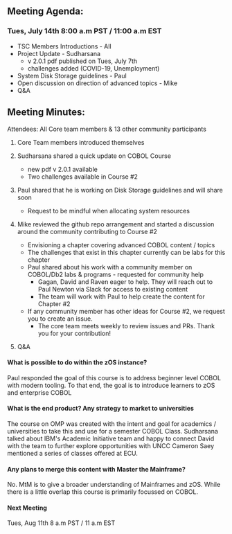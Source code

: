 ## Meeting Agenda:
### Tues, July 14th 8:00 a.m PST / 11:00 a.m EST 

- TSC Members Introductions - All
- Project Update - Sudharsana
    - v 2.0.1 pdf published on Tues, July 7th  
    - challenges added (COVID-19, Unemployment)
- System Disk Storage guidelines - Paul
- Open discussion on direction of advanced topics - Mike
- Q&A

## Meeting Minutes:
Attendees: All Core team members & 13 other community participants

1. Core Team members introduced themselves
2. Sudharsana shared a quick update on COBOL Course 
   - new pdf v 2.0.1 available
   - Two challenges available in Course #2
3. Paul shared that he is working on Disk Storage guidelines and will share soon
   - Request to be mindful when allocating system resources

4. Mike reviewed the github repo arrangement and started a discussion around the community contributing to Course #2
    * Envisioning a chapter covering advanced COBOL content / topics
    * The challenges that exist in this chapter currently can be labs for this chapter
    * Paul shared about his work with a community member on COBOL/Db2 labs & programs - requested for community help
        * Gagan, David and Raven eager to help. They will reach out to Paul Newton via Slack for access to existing content
        * The team will work with Paul to help create the content for Chapter #2
    * If any community member has other ideas for Course #2, we request you to create an issue.
        * The core team meets weekly to review issues and PRs. Thank you for your contribution!

5. Q&A
#### What is possible to do within the zOS instance?
Paul responded the goal of this course is to address beginner level COBOL with modern tooling. To that end, the goal is to introduce learners to zOS and enterprise COBOL

#### What is the end product? Any strategy to market to universities
The course on OMP was created with the intent and goal for academics / universities to take this and use for a semester COBOL Class. 
Sudharsana talked about IBM's Academic Initiative team and happy to connect David with the team to further explore opportunities with UNCC
Cameron Saey mentioned a series of classes offered at ECU.

#### Any plans to merge this content with Master the Mainframe?
No. MtM is to give a broader understanding of Mainframes and zOS. While there is a little overlap this course is primarily focussed on COBOL.

#### Next Meeting
Tues, Aug 11th 8 a.m PST / 11 a.m EST
